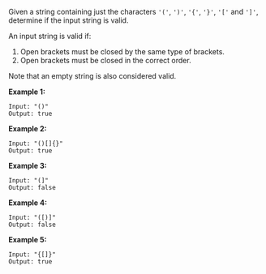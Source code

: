 Given a string containing just the characters `'('`, `')'`, `'{'`, `'}'`, `'['` and `']'`, determine if the input string is valid.

An input string is valid if:

 1. Open brackets must be closed by the same type of brackets.
 2. Open brackets must be closed in the correct order.

Note that an empty string is also considered valid.

**Example 1:**

```
Input: "()"
Output: true
```

**Example 2:**

```
Input: "()[]{}"
Output: true
```

**Example 3:**

```
Input: "(]"
Output: false
```

**Example 4:**

```
Input: "([)]"
Output: false
```

**Example 5:**

```
Input: "{[]}"
Output: true
```
